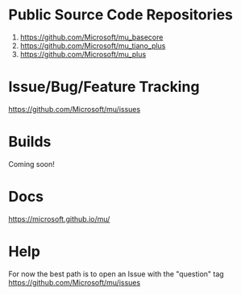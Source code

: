 # Public Source Code Repositories

1. https://github.com/Microsoft/mu_basecore  
1. https://github.com/Microsoft/mu_tiano_plus   
1. https://github.com/Microsoft/mu_plus  

# Issue/Bug/Feature Tracking

https://github.com/Microsoft/mu/issues

# Builds

Coming soon!

# Docs

https://microsoft.github.io/mu/

# Help

For now the best path is to open an Issue with the "question" tag  
https://github.com/Microsoft/mu/issues